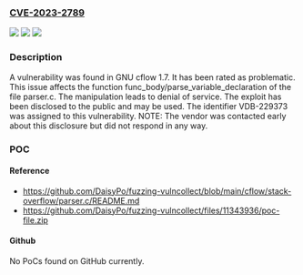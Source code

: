 ### [CVE-2023-2789](https://cve.mitre.org/cgi-bin/cvename.cgi?name=CVE-2023-2789)
![](https://img.shields.io/static/v1?label=Product&message=cflow&color=blue)
![](https://img.shields.io/static/v1?label=Version&message=%3D%201.7%20&color=brighgreen)
![](https://img.shields.io/static/v1?label=Vulnerability&message=CWE-404%20Denial%20of%20Service&color=brighgreen)

### Description

A vulnerability was found in GNU cflow 1.7. It has been rated as problematic. This issue affects the function func_body/parse_variable_declaration of the file parser.c. The manipulation leads to denial of service. The exploit has been disclosed to the public and may be used. The identifier VDB-229373 was assigned to this vulnerability. NOTE: The vendor was contacted early about this disclosure but did not respond in any way.

### POC

#### Reference
- https://github.com/DaisyPo/fuzzing-vulncollect/blob/main/cflow/stack-overflow/parser.c/README.md
- https://github.com/DaisyPo/fuzzing-vulncollect/files/11343936/poc-file.zip

#### Github
No PoCs found on GitHub currently.

